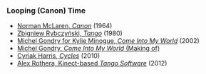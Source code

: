 ### Looping (Canon) Time

* [Norman McLaren, *Canon*](https://www.youtube.com/watch?v=2VrnXw9waJI) (1964)
* [Zbigniew Rybczyński, *Tango*](https://vimeo.com/90339479) (1980)
* [Michel Gondry for Kylie Minogue, *Come Into My World*](https://www.youtube.com/watch?v=63vqob-MljQ) (2002)
* [Michel Gondry, *Come Into My World* (Making of)](https://www.youtube.com/watch?v=Qw9FAxywDJ8) 
* [Cyriak Harris, *Cycles*](https://www.youtube.com/watch?v=-0Xa4bHcJu8) (2010)
* [Alex Rothera, Kinect-based *Tango Software*](https://www.youtube.com/watch?v=-8Oos2AD_U4) (2012)